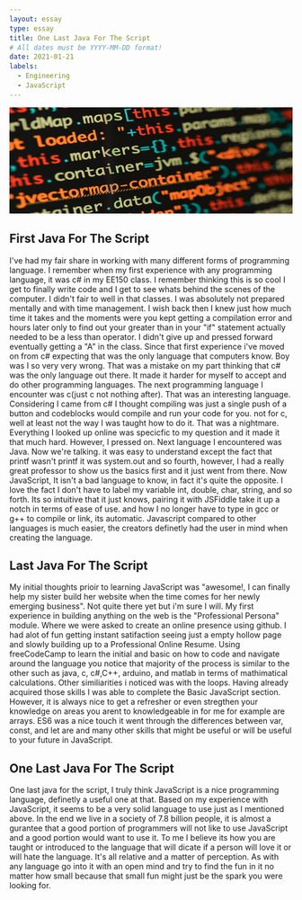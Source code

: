 ```yaml
---
layout: essay
type: essay
title: One Last Java For The Script
# All dates must be YYYY-MM-DD format!
date: 2021-01-21
labels:
  - Engineering
  - JavaScript
---
```


<img class="ui xlarge image" src="../images/IntroJavaEssay.png" width="1000">


## First Java For The Script

  I've had my fair share in working with many different forms of programming language. I remember when my first experience with any programming language, it was c# in my EE150 class. I remember thinking this is so cool I get to finally write code and I get to see whats behind the scenes of the computer. I didn't fair to well in that classes. I was absolutely not prepared mentally and with time management. I wish back then I knew just how much time it takes and the moments were you kept getting a compilation error and hours later only to find out your greater than in your "if" statement actually needed to be a less than operator. I didn't give up and pressed forward eventually getting a "A" in the class.
  Since that first experience i've moved on from c# expecting that was the only language that computers know. Boy was I so very very wrong. That was a mistake on my part thinking that c# was the only language out there. It made it harder for myself to accept and do other programming languages. The next programming language I encounter was c(just c not nothing after). That was an interesting language. Considering I came from c# I thought compiling was just a single push of a button and codeblocks would compile and run your code for you. not for c, well at least not the way I was taught how to do it. That was a nightmare. Everything I looked up online was specicfic to my question and it made it that much hard. However, I pressed on.
  Next language I encountered was Java. Now we're talking. it was easy to understand except the fact that printf wasn't printf it was system.out and so fourth, however, I had a really great professor to show us the basics first and it just went from there. 
  Now JavaScript, It isn't a bad language to know, in fact it's quite the opposite. I love the fact I don't have to label my variable int, double, char, string, and so forth. Its so intuitive that it just knows, pairing it with JSFiddle take it up a notch in terms of ease of use. and how I no longer have to type in gcc or g++ to compile or link, its automatic. Javascript compared to other languages is much easier, the creators definetly had the user in mind when creating the language. 
  
  
 ## Last Java For The Script
 
 
  My initial thoughts prioir to learning JavaScript was "awesome!, I can finally help my sister build her website when the time comes for her newly emerging business". Not quite there yet but i'm sure I will. My first experience in building anything on the web is the "Professional Persona" module. Where we were asked to create an online presence using github. I had alot of fun getting instant satifaction seeing just a empty hollow page and slowly building up to a Professional Online Resume. Using freeCodeCamp to learn the initial and basic on how to code and navigate around the language you notice that majority of the process is similar to the other such as java, c, c#,C++, arduino, and matlab in terms of mathimatical calculations.
  Other similiarities i noticed was with the loops. Having already acquired those skills I was able to complete the Basic JavaScript section. However, it is always nice to get a refresher or even stregthen your knowledge on areas you arent to knowledgeable in for me for example are arrays.
  ES6 was a nice touch it went through the differences between var, const, and let are and many other skills that might be useful or will be useful to your future in JavaScript.


## One Last Java For The Script

  One last java for the script, I truly think JavaScript is a nice programming language, definetly a useful one at that. Based on my experience with JavaScript, it seems to be a very solid language to use just as I mentioned above. 
In the end we live in a society of 7.8 billion people, it is almost a gurantee that a good portion of programmers will not like to use JavaScript and a good portion would want to use it. To me I believe its how you are taught or introduced to the language that will dicate if a person will love it or will hate the language. It's all relative and a matter of perception. As with any language go into it with an open mind and try to find the fun in it no matter how small because that small fun might just be the spark you were looking for.
